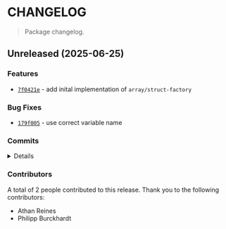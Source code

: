 # CHANGELOG

> Package changelog.

<section class="release" id="unreleased">

## Unreleased (2025-06-25)

<section class="features">

### Features

-   [`7f0421e`](https://github.com/stdlib-js/stdlib/commit/7f0421e54502fdd9e92758d9c9123216372287fd) - add inital implementation of `array/struct-factory`

</section>

<!-- /.features -->

<section class="bug-fixes">

### Bug Fixes

-   [`179f005`](https://github.com/stdlib-js/stdlib/commit/179f005163d265ff38f7571465c2514f8ccb22cf) - use correct variable name

</section>

<!-- /.bug-fixes -->

<section class="commits">

### Commits

<details>

-   [`bc3632a`](https://github.com/stdlib-js/stdlib/commit/bc3632a5a7b48a8973b1418e861ddc45b3e8d0fa) - **chore:** minor clean-up _(by Philipp Burckhardt)_
-   [`fd7b7eb`](https://github.com/stdlib-js/stdlib/commit/fd7b7eb341227a6627d70044979b5edfebd5f692) - **refactor:** use assert utility _(by Athan Reines)_
-   [`179f005`](https://github.com/stdlib-js/stdlib/commit/179f005163d265ff38f7571465c2514f8ccb22cf) - **fix:** use correct variable name _(by Athan Reines)_
-   [`74f2d2f`](https://github.com/stdlib-js/stdlib/commit/74f2d2fbf3eb548d043ef8c67c66120a67d97e17) - **refactor:** move function to file _(by Athan Reines)_
-   [`7f0421e`](https://github.com/stdlib-js/stdlib/commit/7f0421e54502fdd9e92758d9c9123216372287fd) - **feat:** add inital implementation of `array/struct-factory` _(by Athan Reines)_

</details>

</section>

<!-- /.commits -->

<section class="contributors">

### Contributors

A total of 2 people contributed to this release. Thank you to the following contributors:

-   Athan Reines
-   Philipp Burckhardt

</section>

<!-- /.contributors -->

</section>

<!-- /.release -->

